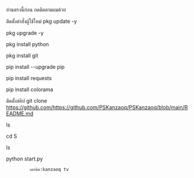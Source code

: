 อ่านตรงนี้ก่อน
กดติดตามผมด้วย


ติดตั้งคำสั่งผู้ใช้ใหม่
pkg update -y

pkg upgrade -y

pkg install python

pkg install git

pip install --upgrade pip

pip install requests

pip install colorama


ติดตั้งสคิป
git clone 
https://github.com/https://github.com/PSKanzaoq/PSKanzaoq/blob/main/README.md


ls

cd S

ls

python start.py


             เครดิต:kanzaoq tv
